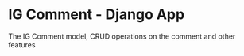 # IG Comment - Django App

The IG Comment model, CRUD operations on the comment and other features <br /><br />

